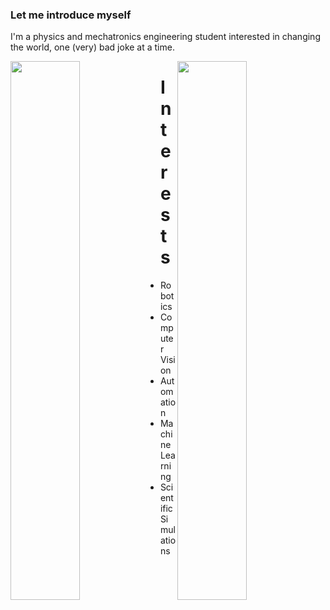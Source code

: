 ### Let me introduce myself 
I'm a physics and mechatronics engineering student interested in changing the world, one (very) bad joke at a time. 

<img style="margin-bottom: 20px" src = "https://github-readme-stats.vercel.app/api?username=mora200217&theme=radical" align = "left" width = "47%"/> 
<img src = "https://github-readme-stats.vercel.app/api/top-langs/?username=mora200217&layout=compact" align = "right" width = "47%"/> 




<h1> Interests </h1> 

<ul> 
<li> Robotics </li> 
<li> Computer Vision </li> 
<li> Automation </li> 
<li> Machine Learning </li> 
<li> Scientific Simulations </li> 

</ul> 
<!--
**mora200217/mora200217** is a ✨ _special_ ✨ repository because its `README.md` (this file) appears on your GitHub profile.

Here are some ideas to get you started:

- 🔭 I’m currently working on ...
- 🌱 I’m currently learning ...
- 👯 I’m looking to collaborate on ...
- 🤔 I’m looking for help with ...
- 💬 Ask me about ...
- 📫 How to reach me: ...
- 😄 Pronouns: ...
- ⚡ Fun fact: ...
-->
